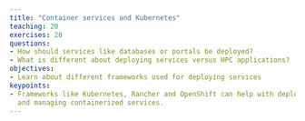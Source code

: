```yaml
---
title: "Container services and Kubernetes"
teaching: 20
exercises: 20
questions:
- How should services like databases or portals be deployed?
- What is different about deploying services versus HPC applications?
objectives:
- Learn about different frameworks used for deploying services
keypoints:
- Frameworks like Kubernetes, Rancher and OpenShift can help with deploying
  and managing containerized services.
---
```


